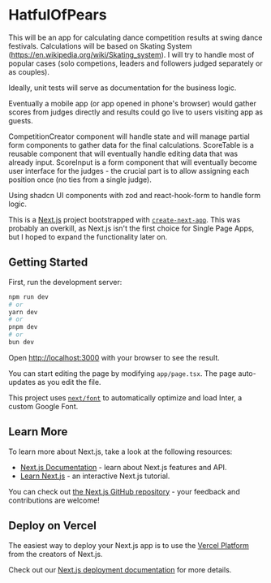 # HatfulOfPears

This will be an app for calculating dance competition results at swing dance festivals.
Calculations will be based on Skating System (https://en.wikipedia.org/wiki/Skating_system). I will try to handle most of popular cases (solo competions, leaders and followers judged separately or as couples).

Ideally, unit tests will serve as documentation for the business logic.

Eventually a mobile app (or app opened in phone's browser) would gather scores from judges directly and results could go live to users visiting app as guests.

CompetitionCreator component will handle state and will manage partial form components to gather data for the final calculations.
ScoreTable is a reusable component that will eventually handle editing data that was already input.
ScoreInput is a form component that will eventually become user interface for the judges - the crucial part is to allow assigning each position once (no ties from a single judge).

Using shadcn UI components with zod and react-hook-form to handle form logic.

This is a [Next.js](https://nextjs.org/) project bootstrapped with [`create-next-app`](https://github.com/vercel/next.js/tree/canary/packages/create-next-app). 
This was probably an overkill, as Next.js isn't the first choice for Single Page Apps, but I hoped to expand the functionality later on.

## Getting Started

First, run the development server:

```bash
npm run dev
# or
yarn dev
# or
pnpm dev
# or
bun dev
```

Open [http://localhost:3000](http://localhost:3000) with your browser to see the result.

You can start editing the page by modifying `app/page.tsx`. The page auto-updates as you edit the file.

This project uses [`next/font`](https://nextjs.org/docs/basic-features/font-optimization) to automatically optimize and load Inter, a custom Google Font.

## Learn More

To learn more about Next.js, take a look at the following resources:

- [Next.js Documentation](https://nextjs.org/docs) - learn about Next.js features and API.
- [Learn Next.js](https://nextjs.org/learn) - an interactive Next.js tutorial.

You can check out [the Next.js GitHub repository](https://github.com/vercel/next.js/) - your feedback and contributions are welcome!

## Deploy on Vercel

The easiest way to deploy your Next.js app is to use the [Vercel Platform](https://vercel.com/new?utm_medium=default-template&filter=next.js&utm_source=create-next-app&utm_campaign=create-next-app-readme) from the creators of Next.js.

Check out our [Next.js deployment documentation](https://nextjs.org/docs/deployment) for more details.
